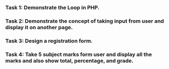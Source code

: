 ### Task 1: Demonstrate the Loop in PHP.
### Task 2: Demonstrate the concept of taking input from user and display it on another page.
### Task 3: Design a registration form.
### Task 4: Take 5 subject marks form user and display all the marks and also show total, percentage, and grade.

